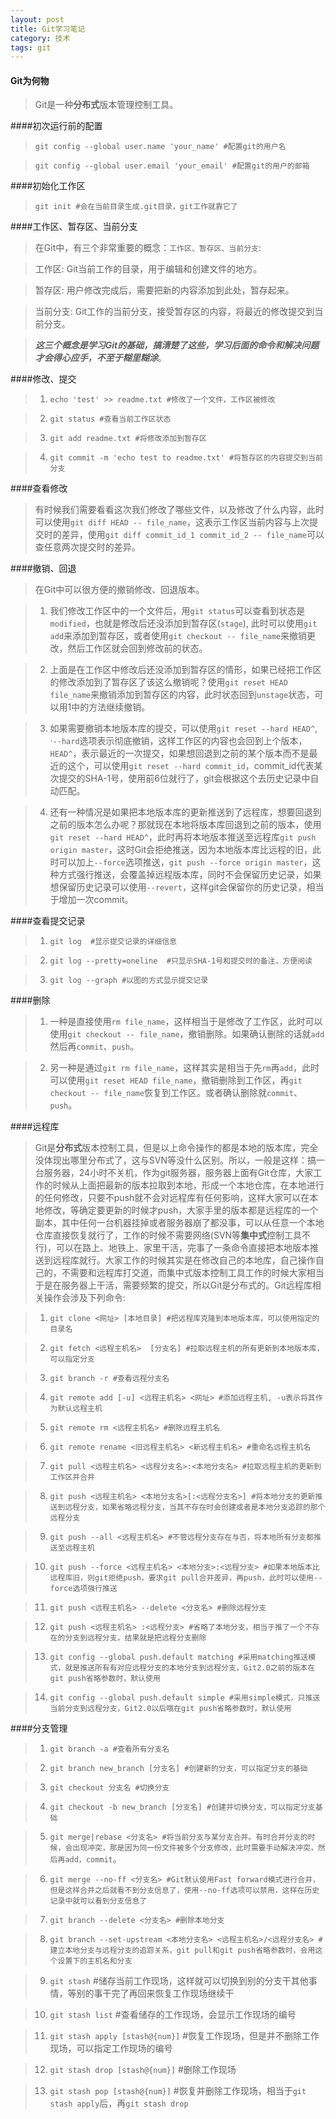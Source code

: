 ```yaml
---
layout: post
title: Git学习笔记
category: 技术
tags: git
---
```



#### Git为何物
>Git是一种**分布式**版本管理控制工具。

####初次运行前的配置
> `git config --global user.name 'your_name' #配置git的用户名`

> `git config --global user.email 'your_email' #配置git的用户的邮箱`

####初始化工作区
> `git init #会在当前目录生成.git目录，git工作就靠它了` 

####工作区、暂存区、当前分支
>在Git中，有三个非常重要的概念：`工作区、暂存区、当前分支`:

>   工作区: Git当前工作的目录，用于编辑和创建文件的地方。

>   暂存区: 用户修改完成后，需要把新的内容添加到此处，暂存起来。

>   当前分支: Git工作的当前分支，接受暂存区的内容，将最近的修改提交到当前分支。

>***这三个概念是学习Git的基础，搞清楚了这些，学习后面的命令和解决问题才会得心应手，不至于糊里糊涂***。

####修改、提交
>1. `echo 'test' >> readme.txt #修改了一个文件，工作区被修改` 

>2. `git status #查看当前工作区状态`

>3. `git add readme.txt #将修改添加到暂存区`

>4. `git commit -m 'echo test to readme.txt' #将暂存区的内容提交到当前分支`

####查看修改
>有时候我们需要看看这次我们修改了哪些文件，以及修改了什么内容，此时可以使用`git diff HEAD -- file_name`，这表示工作区当前内容与上次提交时的差异，使用`git diff commit_id_1 commit_id_2 -- file_name`可以查任意两次提交时的差异。

####撤销、回退
>在Git中可以很方便的撤销修改、回退版本。

>1. 我们修改工作区中的一个文件后，用`git status`可以查看到状态是`modified`，也就是修改后还没添加到暂存区(`stage`), 此时可以使用`git add`来添加到暂存区，或者使用`git checkout -- file_name`来撤销更改，然后工作区就会回到修改前的状态。

>2. 上面是在工作区中修改后还没添加到暂存区的情形，如果已经把工作区的修改添加到了暂存区了该这么撤销呢？使用`git reset HEAD file_name`来撤销添加到暂存区的内容，此时状态回到`unstage`状态，可以用1中的方法继续撤销。

>3. 如果需要撤销本地版本库的提交，可以使用`git reset --hard HEAD^`, ·`--hard`选项表示彻底撤销，这样工作区的内容也会回到上个版本，`HEAD^`，表示最近的一次提交，如果想回退到之前的某个版本而不是最近的这个，可以使用`git reset --hard commit_id`，commit_id代表某次提交的SHA-1号，使用前6位就行了，git会根据这个去历史记录中自动匹配。

>4. 还有一种情况是如果把本地版本库的更新推送到了远程库，想要回退到之前的版本怎么办呢？那就现在本地将版本库回退到之前的版本，使用`git reset --hard HEAD^`，此时再将本地版本推送至远程库`git push origin master`，这时Git会拒绝推送，因为本地版本库比远程的旧，此时可以加上`--force`选项推送，`git push --force origin master`，这种方式强行推送，会覆盖掉远程版本库，同时不会保留历史记录，如果想保留历史记录可以使用`--revert`，这样git会保留你的历史记录，相当于增加一次commit。

####查看提交记录
>1. `git log  #显示提交记录的详细信息`

>2. `git log --pretty=oneline  #只显示SHA-1号和提交时的备注，方便阅读`

>3. `git log --graph #以图的方式显示提交记录`

####删除
>1. 一种是直接使用`rm file_name`，这样相当于是修改了工作区，此时可以使用`git checkout -- file_name`，撤销删除。如果确认删除的话就`add`然后再`commit`、`push`。

>2. 另一种是通过`git rm file_name`，这样其实是相当于先`rm`再`add`，此时可以使用`git reset HEAD file_name`，撤销删除到工作区，再`git checkout -- file_name`恢复到工作区。或者确认删除就`commit`、`push`。

####远程库
>Git是**分布式**版本控制工具，但是以上命令操作的都是本地的版本库，完全没体现出哪里分布式了，这与SVN等没什么区别。所以，一般是这样：搞一台服务器，24小时不关机，作为git服务器，服务器上面有Git仓库，大家工作的时候从上面把最新的版本拉取到本地，形成一个本地仓库，在本地进行的任何修改，只要不push就不会对远程库有任何影响，这样大家可以在本地修改，等确定要更新的时候才push，大家手里的版本都是远程库的一个副本，其中任何一台机器挂掉或者服务器崩了都没事，可以从任意一个本地仓库直接恢复就行了，工作的时候不需要网络(SVN等**集中式**控制工具不行)，可以在路上、地铁上、家里干活，完事了一条命令直接把本地版本推送到远程库就行。大家工作的时候其实是在修改自己的本地库，自己操作自己的，不需要和远程库打交道，而集中式版本控制工具工作的时候大家相当于是在服务器上干活，需要频繁的提交，所以Git是分布式的。Git远程库相关操作会涉及下列命令:

>1. `git clone <网址> [本地目录] #把远程库克隆到本地版本库，可以使用指定的目录名`

>2. `git fetch <远程主机名>  [分支名] #拉取远程主机的所有更新到本地版本库，可以指定分支`

>3. `git branch -r #查看远程分支名`

>4. `git remote add [-u] <远程主机名> <网址> #添加远程主机, -u表示将其作为默认远程主机`

>5. `git remote rm <远程主机名> #删除远程主机名`

>6. `git remote rename <旧远程主机名> <新远程主机名> #重命名远程主机名`

>7. `git pull <远程主机名> <远程分支名>:<本地分支名> #拉取远程主机的更新到工作区并合并`

>8. `git push <远程主机名> <本地分支名>[:<远程分支名>] #将本地分支的更新推送到远程分支，如果省略远程分支，当其不存在时会创建或者是本地分支追踪的那个远程分支`

>9. `git push --all <远程主机名> #不管远程分支存在与否，将本地所有分支都推送至远程主机`

>10. `git push --force <远程主机名> <本地分支>:<远程分支> #如果本地版本比远程库旧，则git拒绝push，要求git pull合并差异，再push，此时可以使用--force选项强行推送`

>11. `git push <远程主机名> --delete <分支名> #删除远程分支`

>12. `git push <远程主机名> :<远程分支> #省略了本地分支，相当于推了一个不存在的分支到远程分支，结果就是把远程分支删除`

>13. `git config --global push.default matching #采用matching推送模式，就是推送所有有对应远程分支的本地分支到远程分支，Git2.0之前的版本在git push省略参数时，默认使用`

>14. `git config --global push.default simple #采用simple模式，只推送当前分支到远程分支，Git2.0以后哦在git push省略参数时，默认使用`

####分支管理
>1. `git branch -a #查看所有分支名`

>2. `git branch new_branch [分支名] #创建新的分支，可以指定分支的基础`

>3. `git checkout 分支名 #切换分支`

>4. `git checkout -b new_branch [分支名] #创建并切换分支，可以指定分支基础`

>5. `git merge|rebase <分支名> #将当前分支与某分支合并。有时合并分支的时候，会出现冲突，那是因为同一份文件被多个分支修改，此时需要手动解决冲突，然后再add，commit`。

>6. `git merge --no-ff <分支名> #Git默认使用Fast forward模式进行合并，但是这样合并之后就看不到分支信息了，使用--no-ff选项可以禁用，这样在历史记录中就可以看到分支信息了`

>7. `git branch --delete <分支名> #删除本地分支`

>8. `git branch --set-upstream <本地分支名> <远程主机名>/<远程分支名> #建立本地分支与远程分支的追踪关系，git pull和git push省略参数时，会用这个设置下的主机名和分支`

>9. `git stash` #储存当前工作现场，这样就可以切换到别的分支干其他事情，等别的事干完了再回来恢复工作现场继续干

>10. `git stash list` #查看储存的工作现场，会显示工作现场的编号

>11. `git stash apply [stash@{num}]` #恢复工作现场，但是并不删除工作现场，可以指定工作现场的编号

>12. `git stash drop [stash@{num}]` #删除工作现场

>13. `git stash pop [stash@{num}]` #恢复并删除工作现场，相当于`git stash apply`后，再`git stash drop`


